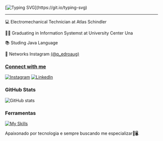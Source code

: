 [![Typing SVG](https://readme-typing-svg.herokuapp.com?font=Fira+Code&size=14&pause=1000&color=FF0000&width=435&lines=Ola+!+Seja+bem-vindo+ao+meu+perfil+GitHub!;Prazer%2C+meu+nome+%C3%A9+Pedro+Augusto.)](https://git.io/typing-svg)
<hr>

<p>💻 Electromechanical Technician at Atlas Schindler<p>
<p>👨‍💻 Graduating in Information Systemst at University Center Una<p>
<p>📚 Studing Java Language<p>
<p>🎥 Networks Instagram <a href="https://www.instagram.com/p_edroaug/">(@p_edroaug)<p>

### Connect with me

[![Instagram](https://img.shields.io/badge/-Instagram-000?style=for-the-badge&logo=instagram&logoColor=FF0000&color:FFF)](https://instagram.com/p_edroaug?igshid=YmMyMTA2M2Y=)
[![LinkedIn](https://img.shields.io/badge/-LinkedIn-000?style=for-the-badge&logo=linkedin&logoColor=FF0000&color:FFF)](https://www.linkedin.com/in/pedroaugustodevbked/)

### GitHub Stats
![GitHub stats](https://github-readme-stats-git-masterrstaa-rickstaa.vercel.app/api?username=devpedr&hide_title=true&show_icons=true&include_all_commits=false&count_private=true&line_height=25&hide=issues&bg_color=000&title_color=FF0000&text_color=FFF&border_radius=3&border_color=FF0000&icon_color=FF0000&theme=jolly)

### Ferramentas
[![My Skills](https://skillicons.dev/icons?i=java,git)](https://skillicons.dev)

Apaixonado por tecnologia e sempre buscando me especializar🚀🖥️.

